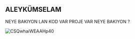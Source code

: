 ## ALEYKÜMSELAM

NEYE BAKIYON LAN KOD VAR PROJE VAR NEYE BAKIYON ?

![CSQwhaiWEAAHp40](https://github.com/memuremeklisi/memuremeklisi/assets/71266997/0743dac6-69ca-47e3-9fb5-947aade89d19)
